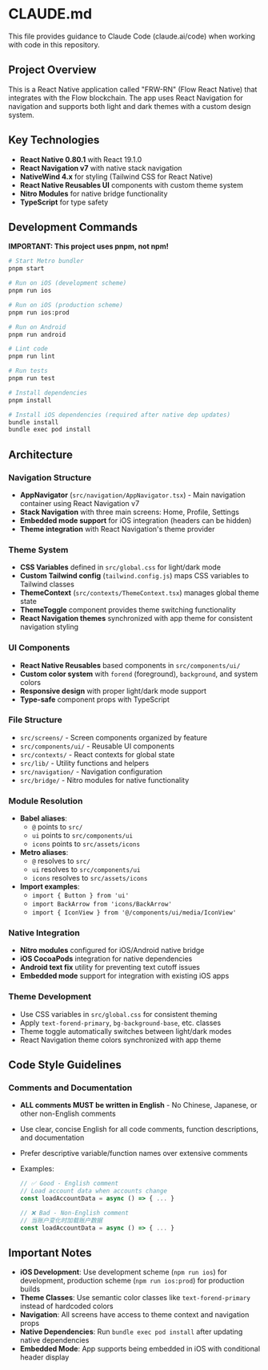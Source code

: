 # CLAUDE.md

This file provides guidance to Claude Code (claude.ai/code) when working with code in this repository.

## Project Overview

This is a React Native application called "FRW-RN" (Flow React Native) that integrates with the Flow blockchain. The app uses React Navigation for navigation and supports both light and dark themes with a custom design system.

## Key Technologies

- **React Native 0.80.1** with React 19.1.0
- **React Navigation v7** with native stack navigation
- **NativeWind 4.x** for styling (Tailwind CSS for React Native)
- **React Native Reusables UI** components with custom theme system
- **Nitro Modules** for native bridge functionality
- **TypeScript** for type safety

## Development Commands

**IMPORTANT: This project uses pnpm, not npm!**

```bash
# Start Metro bundler
pnpm start

# Run on iOS (development scheme)
pnpm run ios

# Run on iOS (production scheme)
pnpm run ios:prod

# Run on Android
pnpm run android

# Lint code
pnpm run lint

# Run tests
pnpm run test

# Install dependencies
pnpm install

# Install iOS dependencies (required after native dep updates)
bundle install
bundle exec pod install
```

## Architecture

### Navigation Structure

- **AppNavigator** (`src/navigation/AppNavigator.tsx`) - Main navigation container using React Navigation v7
- **Stack Navigation** with three main screens: Home, Profile, Settings
- **Embedded mode support** for iOS integration (headers can be hidden)
- **Theme integration** with React Navigation's theme provider

### Theme System

- **CSS Variables** defined in `src/global.css` for light/dark mode
- **Custom Tailwind config** (`tailwind.config.js`) maps CSS variables to Tailwind classes
- **ThemeContext** (`src/contexts/ThemeContext.tsx`) manages global theme state
- **ThemeToggle** component provides theme switching functionality
- **React Navigation themes** synchronized with app theme for consistent navigation styling

### UI Components

- **React Native Reusables** based components in `src/components/ui/`
- **Custom color system** with `forend` (foreground), `background`, and system colors
- **Responsive design** with proper light/dark mode support
- **Type-safe** component props with TypeScript

### File Structure

- `src/screens/` - Screen components organized by feature
- `src/components/ui/` - Reusable UI components
- `src/contexts/` - React contexts for global state
- `src/lib/` - Utility functions and helpers
- `src/navigation/` - Navigation configuration
- `src/bridge/` - Nitro modules for native functionality

### Module Resolution

- **Babel aliases**:
  - `@` points to `src/`
  - `ui` points to `src/components/ui`
  - `icons` points to `src/assets/icons`
- **Metro aliases**:
  - `@` resolves to `src/`
  - `ui` resolves to `src/components/ui`
  - `icons` resolves to `src/assets/icons`
- **Import examples**:
  - `import { Button } from 'ui'`
  - `import BackArrow from 'icons/BackArrow'`
  - `import { IconView } from '@/components/ui/media/IconView'`

### Native Integration

- **Nitro modules** configured for iOS/Android native bridge
- **iOS CocoaPods** integration for native dependencies
- **Android text fix** utility for preventing text cutoff issues
- **Embedded mode** support for integration with existing iOS apps

### Theme Development

- Use CSS variables in `src/global.css` for consistent theming
- Apply `text-forend-primary`, `bg-background-base`, etc. classes
- Theme toggle automatically switches between light/dark modes
- React Navigation theme colors synchronized with app theme

## Code Style Guidelines

### Comments and Documentation

- **ALL comments MUST be written in English** - No Chinese, Japanese, or other non-English comments
- Use clear, concise English for all code comments, function descriptions, and documentation
- Prefer descriptive variable/function names over extensive comments
- Examples:

  ```typescript
  // ✅ Good - English comment
  // Load account data when accounts change
  const loadAccountData = async () => { ... }

  // ❌ Bad - Non-English comment
  // 当账户变化时加载账户数据
  const loadAccountData = async () => { ... }
  ```

## Important Notes

- **iOS Development**: Use development scheme (`npm run ios`) for development, production scheme (`npm run ios:prod`) for production builds
- **Theme Classes**: Use semantic color classes like `text-forend-primary` instead of hardcoded colors
- **Navigation**: All screens have access to theme context and navigation props
- **Native Dependencies**: Run `bundle exec pod install` after updating native dependencies
- **Embedded Mode**: App supports being embedded in iOS with conditional header display
